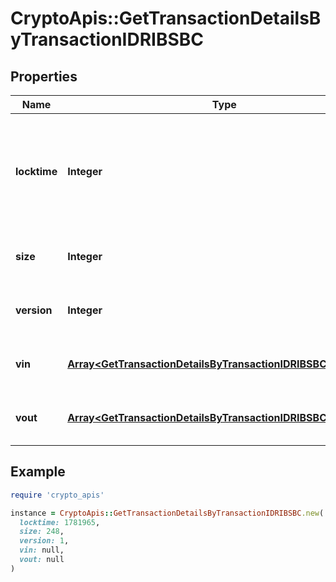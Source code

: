 # CryptoApis::GetTransactionDetailsByTransactionIDRIBSBC

## Properties

| Name | Type | Description | Notes |
| ---- | ---- | ----------- | ----- |
| **locktime** | **Integer** | Represents the time at which a particular transaction can be added to the blockchain. |  |
| **size** | **Integer** | Represents the total size of this transaction. |  |
| **version** | **Integer** | Represents transaction version number. |  |
| **vin** | [**Array&lt;GetTransactionDetailsByTransactionIDRIBSBCVinInner&gt;**](GetTransactionDetailsByTransactionIDRIBSBCVinInner.md) | Represents the transaction inputs. |  |
| **vout** | [**Array&lt;GetTransactionDetailsByTransactionIDRIBSBCVoutInner&gt;**](GetTransactionDetailsByTransactionIDRIBSBCVoutInner.md) | Represents the transaction outputs. |  |

## Example

```ruby
require 'crypto_apis'

instance = CryptoApis::GetTransactionDetailsByTransactionIDRIBSBC.new(
  locktime: 1781965,
  size: 248,
  version: 1,
  vin: null,
  vout: null
)
```

